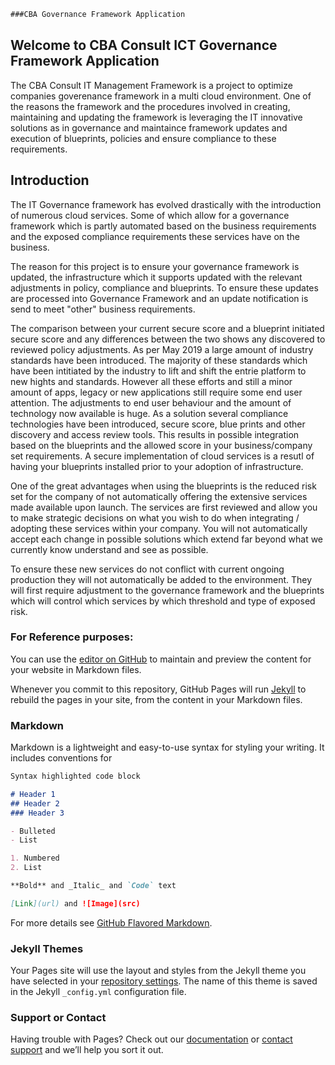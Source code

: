 ```markdown
###CBA Governance Framework Application


```
## Welcome to CBA Consult ICT Governance Framework Application  

The CBA Consult IT Management Framework is a project to optimize companies goverenance framework in a multi cloud environment. One of the reasons the framework and the procedures involved in creating, maintaining and updating the framework is leveraging the IT innovative solutions as in governance and maintaince framework updates and execution of blueprints, policies and ensure compliance to these requirements.

## Introduction

The IT Governance framework has evolved drastically with the introduction of numerous cloud services. Some of which allow for a governance framework which is partly automated based on the business requirements and the exposed compliance requirements these services have on the business.

The reason for this project is to ensure your governance framework is updated, the infrastructure which it supports updated with the relevant adjustments in policy, compliance and blueprints. To ensure these updates are processed into Governance Framework and an update notification is send to meet "other" business requirements.

The comparison between your current secure score and a blueprint initiated secure score and any differences between the two shows any discovered to reviewed policy adjustments. As per May 2019 a large amount of industry standards have been introduced. The majority of these standards which have been intitiated by the industry to lift and shift the entrie platform to new hights and standards. However all these efforts and still a minor amount of apps, legacy or new applications still require some end user attention. The adjustments to end user behaviour and the amount of technology now available is huge. As a solution several compliance technologies have been introduced, secure score, blue prints and other discovery and access review tools. This results in possible integration based on the blueprints and the allowed score in your business/company set requirements. A secure implementation of cloud services is a resutl of having your blueprints installed prior to your adoption of infrastructure.

One of the great advantages when using the blueprints is the reduced risk set for the company of not automatically offering the extensive services made available upon launch. The services are first reviewed and allow you to make strategic decisions on what you wish to do when integrating / adopting these services within your company. You will not automatically accept each change in possible solutions which extend far beyond what we currently know understand and see as possible.

To ensure these new services do not conflict with current ongoing production they will not automatically be added to the environment. They will first require adjustment to the governance framework and the blueprints which will control which services by which threshold and type of exposed risk.

### For Reference purposes:

You can use the [editor on GitHub](https://github.com/CBA-Consult/ICT-Governance-Framework-Application/edit/gh-pages/index.md) to maintain and preview the content for your website in Markdown files.

Whenever you commit to this repository, GitHub Pages will run [Jekyll](https://jekyllrb.com/) to rebuild the pages in your site, from the content in your Markdown files.

### Markdown

Markdown is a lightweight and easy-to-use syntax for styling your writing. It includes conventions for

```markdown
Syntax highlighted code block

# Header 1
## Header 2
### Header 3

- Bulleted
- List

1. Numbered
2. List

**Bold** and _Italic_ and `Code` text

[Link](url) and ![Image](src)
```

For more details see [GitHub Flavored Markdown](https://guides.github.com/features/mastering-markdown/).

### Jekyll Themes

Your Pages site will use the layout and styles from the Jekyll theme you have selected in your [repository settings](https://github.com/CBA-Consult/ICT-Governance-Framework-Application/settings). The name of this theme is saved in the Jekyll `_config.yml` configuration file.

### Support or Contact

Having trouble with Pages? Check out our [documentation](https://docs.github.com/categories/github-pages-basics/) or [contact support](https://github.com/contact) and we’ll help you sort it out.
